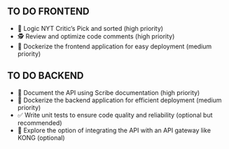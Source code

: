 ## TO DO FRONTEND
- 🚀 Logic NYT Critic’s Pick and sorted (high priority)
- 🕵️ Review and optimize code comments (high priority)
- 🐳 Dockerize the frontend application for easy deployment (medium priority)

## TO DO BACKEND
- 📝 Document the API using Scribe documentation (high priority)
- 🐳 Dockerize the backend application for efficient deployment (medium priority)
- ✅ Write unit tests to ensure code quality and reliability (optional but recommended)
- 🦍 Explore the option of integrating the API with an API gateway like KONG (optional)
